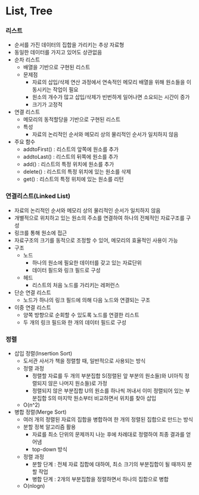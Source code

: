 # List, Tree

### 리스트
- 순서를 가진 데이터의 집합을 가리키는 추상 자료형
- 동일한 데이터를 가지고 있어도 상관없음
- 순차 리스트
  - 배열을 기반으로 구현된 리스트
  - 문제점
    - 자료의 삽입/삭제 연산 과정에서 연속적인 메모리 배열을 위해 원소들을 이동시키는 작업이 필요
    - 원소의 개수가 많고 삽입/삭제가 빈번하게 일어나면 소요되는 시간이 증가
    - 크기가 고정적
- 연결 리스트
  - 메모리의 동적할당을 기반으로 구현된 리스트
  - 특성
    - 자료의 논리적인 순서와 메모리 상의 물리적인 순서가 일치하지 않음
- 주요 함수
  - addtoFirst() : 리스트의 앞쪽에 원소를 추가
  - addtoLast() : 리스트의 뒤쪽에 원소를 추가
  - add() : 리스트의 특정 위치에 원소를 추가
  - delete() : 리스트의 특정 위치에 있는 원소를 삭제
  - get() : 리스트의 특정 위치에 있는 원소를 리턴

### 연결리스트(Linked List)
- 자료의 논리적인 순서와 메모리 상의 물리적인 순서가 일치하지 않음
- 개별적으로 위치하고 있는 원소의 주소를 연결하여 하나의 전체적인 자료구조를 구성
- 링크를 통해 원소에 접근
- 자료구조의 크기를 동적으로 조정할 수 있어, 메모리의 효율적인 사용이 가능
- 구조
  - 노드
    - 하나의 원소에 필요한 데이터를 갖고 있는 자료단위
    - 데이터 필드와 링크 필드로 구성
  - 헤드
    - 리스트의 처음 노드를 가리키는 레퍼런스
- 단순 연결 리스트
  - 노드가 하나의 링크 필드에 의해 다음 노드와 연결되는 구조
- 이중 연결 리스트
  - 양쪽 방향으로 순회할 수 있도록 노드를 연결한 리스트
  - 두 개의 링크 필드와 한 개의 데이터 필드로 구성
  
### 정렬
- 삽입 정렬(Insertion Sort)
  - 도서관 사서가 책을 정렬할 때, 일반적으로 사용되는 방식
  - 정렬 과정
    - 정렬할 자료를 두 개의 부분집합 S(정렬된 앞 부분의 원소들)와 U(아직 정렬되지 않은 나머지 원소들)로 가정
    - 정렬되지 않은 부분집합 U의 원소를 하나씩 꺼내서 이미 정렬되어 있는 부분집합 S의 마지막 원소부터 비교하면서 위치를 찾아 삽입
  - O(n^2)
- 병합 정렬(Merge Sort)
  - 여러 개의 정렬된 자료의 집합을 병합하여 한 개의 정렬된 집합으로 만드는 방식
  - 분할 정복 알고리즘 활용
    - 자료를 최소 단위의 문제까지 나눈 후에 차례대로 정렬하여 최종 결과를 얻어냄
    - top-down 방식
  - 정렬 과정
    - 분할 단계 : 전체 자료 집합에 대하여, 최소 크기의 부분집합이 될 때까지 분할 작업
    - 병합 단계 : 2개의 부분집합을 정렬하면서 하나의 집합으로 병합
  - O(nlogn)



